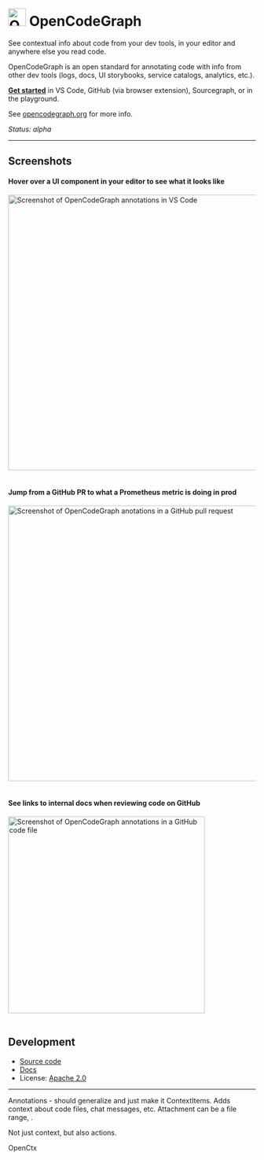 # <img src="https://storage.googleapis.com/sourcegraph-assets/opencodegraph/logomark-v0.png" width="36" height="36" alt="OpenCodeGraph logo"> OpenCodeGraph

<!-- Keep in sync with ./web/pages/index -->

See contextual info about code from your dev tools, in your editor and anywhere else you read code.

OpenCodeGraph is an open standard for annotating code with info from other dev tools (logs, docs, UI storybooks, service catalogs, analytics, etc.).

[**Get started**](https://opencodegraph.org/docs/start) in VS Code, GitHub (via browser extension), Sourcegraph, or in the playground.

See [opencodegraph.org](https://opencodegraph.org) for more info.

_Status: alpha_

---

## Screenshots

#### Hover over a UI component in your editor to see what it looks like

<img src="https://storage.googleapis.com/sourcegraph-assets/blog/screencast-vscode-storybook-v0.gif" width="560" alt="Screenshot of OpenCodeGraph annotations in VS Code" />
<br/><br/>

#### Jump from a GitHub PR to what a Prometheus metric is doing in prod

<img src="https://storage.googleapis.com/sourcegraph-assets/opencodegraph/screenshot-github-pr-prometheus-browser-v1.png" width="560" alt="Screenshot of OpenCodeGraph anotations in a GitHub pull request" />
<br/><br/>

#### See links to internal docs when reviewing code on GitHub

<img src="https://storage.googleapis.com/sourcegraph-assets/opencodegraph/screenshot-github-links-browser-v0.png" alt="Screenshot of OpenCodeGraph annotations in a GitHub code file" width="400" />
<br/><br/>

## Development

- [Source code](https://github.com/sourcegraph/opencodegraph)
- [Docs](https://opencodegraph.org)
- License: [Apache 2.0](LICENSE)

---

Annotations - should generalize and just make it ContextItems. Adds context about code files, chat messages, etc. Attachment can be a file range,
.

Not just context, but also actions.

OpenCtx
